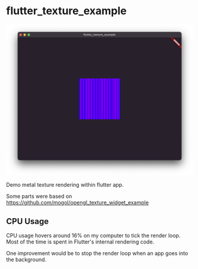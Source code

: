 # flutter_texture_example
![](./screenshot.png)

Demo metal texture rendering within flutter app.

Some parts were based on https://github.com/mogol/opengl_texture_widget_example

## CPU Usage
CPU usage hovers around 16% on my computer to tick the render loop. Most of the time is
spent in Flutter's internal rendering code.

One improvement would be to stop the render loop when an app goes into the
background.